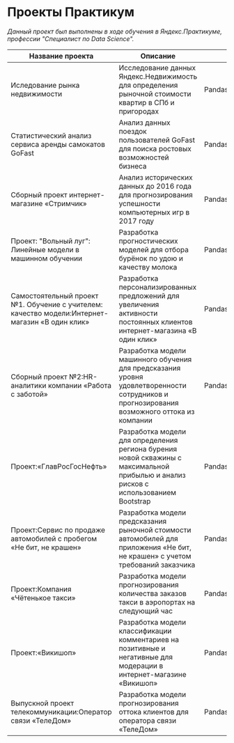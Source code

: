 # Проекты Практикум

*Данный проект был выполнены в ходе обучения в Яндекс.Практикуме, профессии "Специалист по Data Science".*

| Название проекта              | Описание       | Используемые библиотеки
| ----------------------------- | ------------------- | ----------------- |
| Иследование рынка недвижимости | Исследование данных Яндекс.Недвижимость для определения рыночной стоимости квартир в СПб и пригородах   | Pandas,matplotlib
| Статистический анализ сервиса аренды самокатов GoFast | Анализ данных поездок пользователей GoFast для поиска ростовых возможностей бизнеса | Pandas,NumPy,Scipy,Matplotlib,Math |
| Сборный проект интернет-магазине «Стримчик» | Анализ исторических данных до 2016 года для прогнозирования успешности компьютерных игр в 2017 году | Pandas,NumPy,Scipy,Matplotlib,Math,Seaborn |
| Проект: "Вольный луг": Линейные модели в машинном обучении | Разработка прогностических моделей для отбора бурёнок по удою и качеству молока |  Pandas,NumPy,Scipy,Matplotlib,Math,plotly,phik,sklearn |
| Самостоятельный проект №1. Обучение с учителем: качество модели:Интернет-магазин «В один клик» | Разработка персонализированных предложений для увеличения активности постоянных клиентов интернет-магазина «В один клик» | Pandas,NumPy,Scipy,Matplotlib,Math,plotly,phik,sklearn,optuna
| Сборный проект №2:HR-аналитики компании «Работа с заботой» | Разработка модели машинного обучения для предсказания уровня удовлетворенности сотрудников и прогнозирования возможного оттока из компании | Pandas,NumPy,Scipy,Matplotlib,Math,plotly,phik,sklearn,joblib,imblearn,mlxtend |
| Проект:«ГлавРосГосНефть» | Разработка модели для определения региона бурения новой скважины с максимальной прибылью и анализ рисков с использованием Bootstrap | Pandas,NumPy,Scipy,Matplotlib,Math,sklearn,shap,statsmodels,mlxtend |
| Проект:Сервис по продаже автомобилей с пробегом «Не бит, не крашен» | Разработка модели предсказания рыночной стоимости автомобилей для приложения «Не бит, не крашен» с учетом требований заказчика | Pandas,NumPy,Scipy,Matplotlib,Math,sklearn,statsmodels,phik,plotly,os |
| Проект:Компания «Чётенькое такси» | Разработка модели прогнозирования количества заказов такси в аэропортах на следующий час | Pandas,NumPy,Scipy,Matplotlib,sklearn,statsmodels,os,lightgbm |
| Проект:«Викишоп» | Разработка модели классификации комментариев на позитивные и негативные для модерации в интернет-магазине «Викишоп» | Pandas,NumPy,Matplotlib,sklearn,os,lightgbm,nltk,tqdm,re,phik |
| Выпускной проект телекоммуникации:Оператор связи «ТелеДом» | Разработка модели прогнозирования оттока клиентов для оператора связи «ТелеДом» | Pandas,NumPy,Matplotlib,sklearn,seaborn,phik,catboost |
